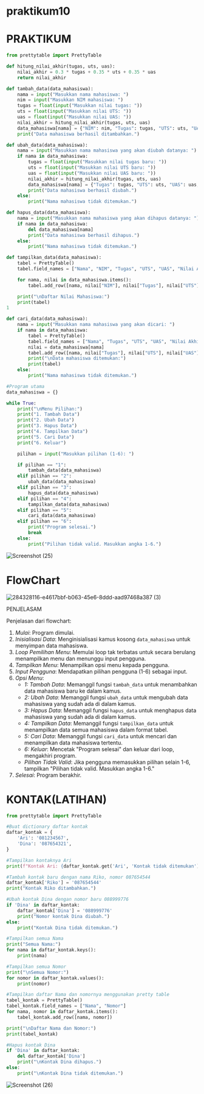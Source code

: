 # praktikum10

<H1>PRAKTIKUM</H1>

```python
from prettytable import PrettyTable

def hitung_nilai_akhir(tugas, uts, uas):
    nilai_akhir = 0.3 * tugas + 0.35 * uts + 0.35 * uas
    return nilai_akhir

def tambah_data(data_mahasiswa):
    nama = input("Masukkan nama mahasiswa: ")
    nim = input("Masukkan NIM mahasiswa: ")
    tugas = float(input("Masukkan nilai tugas: "))
    uts = float(input("Masukkan nilai UTS: "))
    uas = float(input("Masukkan nilai UAS: "))
    nilai_akhir = hitung_nilai_akhir(tugas, uts, uas)
    data_mahasiswa[nama] = {"NIM": nim, "Tugas": tugas, "UTS": uts, "UAS": uas, "Nilai Akhir": nilai_akhir}
    print("Data mahasiswa berhasil ditambahkan.")

def ubah_data(data_mahasiswa):
    nama = input("Masukkan nama mahasiswa yang akan diubah datanya: ")
    if nama in data_mahasiswa:
        tugas = float(input("Masukkan nilai tugas baru: "))
        uts = float(input("Masukkan nilai UTS baru: "))
        uas = float(input("Masukkan nilai UAS baru: "))
        nilai_akhir = hitung_nilai_akhir(tugas, uts, uas)
        data_mahasiswa[nama] = {"Tugas": tugas, "UTS": uts, "UAS": uas, "Nilai Akhir": nilai_akhir}
        print("Data mahasiswa berhasil diubah.")
    else:
        print("Nama mahasiswa tidak ditemukan.")

def hapus_data(data_mahasiswa):
    nama = input("Masukkan nama mahasiswa yang akan dihapus datanya: ")
    if nama in data_mahasiswa:
        del data_mahasiswa[nama]
        print("Data mahasiswa berhasil dihapus.")
    else:
        print("Nama mahasiswa tidak ditemukan.")

def tampilkan_data(data_mahasiswa):
    tabel = PrettyTable()
    tabel.field_names = ["Nama", "NIM", "Tugas", "UTS", "UAS", "Nilai Akhir"]

    for nama, nilai in data_mahasiswa.items():
        tabel.add_row([nama, nilai["NIM"], nilai["Tugas"], nilai["UTS"], nilai["UAS"], nilai["Nilai Akhir"]])

    print("\nDaftar Nilai Mahasiswa:")
    print(tabel)
1

def cari_data(data_mahasiswa):
    nama = input("Masukkan nama mahasiswa yang akan dicari: ")
    if nama in data_mahasiswa:
        tabel = PrettyTable()
        tabel.field_names = ["Nama", "Tugas", "UTS", "UAS", "Nilai Akhir"]
        nilai = data_mahasiswa[nama]
        tabel.add_row([nama, nilai["Tugas"], nilai["UTS"], nilai["UAS"], nilai["Nilai Akhir"]])
        print("\nData mahasiswa ditemukan:")
        print(tabel)
    else:
        print("Nama mahasiswa tidak ditemukan.")

#Program utama
data_mahasiswa = {}

while True:
    print("\nMenu Pilihan:")
    print("1. Tambah Data")
    print("2. Ubah Data")
    print("3. Hapus Data")
    print("4. Tampilkan Data")
    print("5. Cari Data")
    print("6. Keluar")

    pilihan = input("Masukkan pilihan (1-6): ")

    if pilihan == "1":
        tambah_data(data_mahasiswa)
    elif pilihan == "2":
        ubah_data(data_mahasiswa)
    elif pilihan == "3":
        hapus_data(data_mahasiswa)
    elif pilihan == "4":
        tampilkan_data(data_mahasiswa)
    elif pilihan == "5":
        cari_data(data_mahasiswa)
    elif pilihan == "6":
        print("Program selesai.")
        break
    else:
        print("Pilihan tidak valid. Masukkan angka 1-6.")
```

![Screenshot (25)](https://github.com/calamities13/praktikum10/assets/148028968/a391bd96-d44b-40e7-b00c-4b7fb112d88a)

<H1>FlowChart</H1>

![284328116-e4617bbf-b063-45e6-8ddd-aad97468a387 (3)](https://github.com/calamities13/praktikum10/assets/148028968/22349144-daf9-422c-858d-1a4d0fb2e9e3)

<p>PENJELASAM</p>
Penjelasan dari flowchart:

1. *Mulai*: Program dimulai.
2. *Inisialisasi Data*: Menginisialisasi kamus kosong `data_mahasiswa` untuk menyimpan data mahasiswa.
3. *Loop Pemilihan Menu*: Memulai loop tak terbatas untuk secara berulang menampilkan menu dan menunggu input pengguna.
4. *Tampilkan Menu*: Menampilkan opsi menu kepada pengguna.
5. *Input Pengguna*: Mendapatkan pilihan pengguna (1-6) sebagai input.
6. *Opsi Menu*:
   - *1: Tambah Data*: Memanggil fungsi `tambah_data` untuk menambahkan data mahasiswa baru ke dalam kamus.
   - *2: Ubah Data*: Memanggil fungsi `ubah_data` untuk mengubah data mahasiswa yang sudah ada di dalam kamus.
   - *3: Hapus Data*: Memanggil fungsi `hapus_data` untuk menghapus data mahasiswa yang sudah ada di dalam kamus.
   - *4: Tampilkan Data*: Memanggil fungsi `tampilkan_data` untuk menampilkan data semua mahasiswa dalam format tabel.
   - *5: Cari Data*: Memanggil fungsi `cari_data` untuk mencari dan menampilkan data mahasiswa tertentu.
   - *6: Keluar*: Mencetak "Program selesai" dan keluar dari loop, mengakhiri program.
   - *Pilihan Tidak Valid*: Jika pengguna memasukkan pilihan selain 1-6, tampilkan "Pilihan tidak valid. Masukkan angka 1-6."
7. *Selesai*: Program berakhir.

<H1>KONTAK(LATIHAN)</H1>

```python
from prettytable import PrettyTable

#Buat dictionary daftar kontak
daftar_kontak = {
    'Ari': '081234567',
    'Dina': '087654321',
}

#Tampilkan kontaknya Ari
print(f"Kontak Ari: {daftar_kontak.get('Ari', 'Kontak tidak ditemukan')}")

#Tambah kontak baru dengan nama Riko, nomor 087654544
daftar_kontak['Riko'] = '087654544'
print("Kontak Riko ditambahkan.")

#Ubah kontak Dina dengan nomor baru 088999776
if 'Dina' in daftar_kontak:
    daftar_kontak['Dina'] = '088999776'
    print("Nomor kontak Dina diubah.")
else:
    print("Kontak Dina tidak ditemukan.")

#Tampilkan semua Nama
print("Semua Nama:")
for nama in daftar_kontak.keys():
    print(nama)

#Tampilkan semua Nomor
print("\nSemua Nomor:")
for nomor in daftar_kontak.values():
    print(nomor)

#Tampilkan daftar Nama dan nomornya menggunakan pretty table
tabel_kontak = PrettyTable()
tabel_kontak.field_names = ["Nama", "Nomor"]
for nama, nomor in daftar_kontak.items():
    tabel_kontak.add_row([nama, nomor])

print("\nDaftar Nama dan Nomor:")
print(tabel_kontak)

#Hapus kontak Dina
if 'Dina' in daftar_kontak:
    del daftar_kontak['Dina']
    print("\nKontak Dina dihapus.")
else:
    print("\nKontak Dina tidak ditemukan.")
```

![Screenshot (26)](https://github.com/calamities13/praktikum10/assets/148028968/96e6f5b6-f369-4101-b9a5-91b9037654c8)
